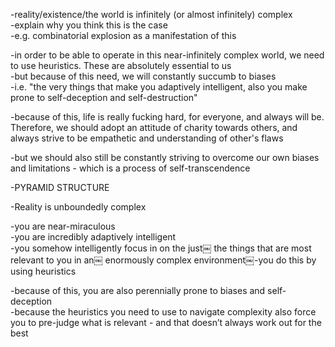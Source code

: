 -reality/existence/the world is infinitely (or almost infinitely) complex  
-explain why you think this is the case  
-e.g. combinatorial explosion as a manifestation of this
 
-in order to be able to operate in this near-infinitely complex world, we need to use heuristics. These are absolutely essential to us  
-but because of this need, we will constantly succumb to biases  
-i.e. "the very things that make you adaptively intelligent, also you make prone to self-deception and self-destruction"
 
-because of this, life is really fucking hard, for everyone, and always will be. Therefore, we should adopt an attitude of charity towards others, and always strive to be empathetic and understanding of other's flaws
 
-but we should also still be constantly striving to overcome our own biases and limitations - which is a process of self-transcendence

-PYRAMID STRUCTURE
 
-Reality is unboundedly complex

-you are near-miraculous  
-you are incredibly adaptively intelligent  
-you somehow intelligently focus in on the just￼ the things that are most relevant to you in an￼ enormously complex environment￼-you do this by using heuristics

-because of this, you are also perennially prone to biases and self-deception  
-because the heuristics you need to use to navigate complexity also force you to pre-judge what is relevant - and that doesn’t always work out for the best